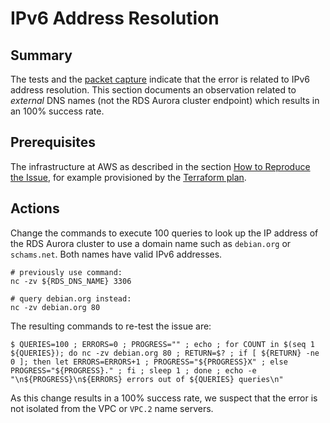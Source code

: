 # IPv6 Address Resolution

## Summary

The tests and the [packet capture](packet-capture.md) indicate that the error is related to IPv6 address resolution. This section documents an observation related to *external* DNS names (not the RDS Aurora cluster endpoint) which results in an 100% success rate.

## Prerequisites

The infrastructure at AWS as described in the section [How to Reproduce the Issue](how-to-reproduce-the-issue.md), for example provisioned by the [Terraform plan](terraform-plan.md).

## Actions

Change the commands to execute 100 queries to look up the IP address of the RDS Aurora cluster to use a domain name such as `debian.org` or `schams.net`. Both names have valid IPv6 addresses.

```console
# previously use command:
nc -zv ${RDS_DNS_NAME} 3306
```

```console
# query debian.org instead:
nc -zv debian.org 80
```

The resulting commands to re-test the issue are:

```console
$ QUERIES=100 ; ERRORS=0 ; PROGRESS="" ; echo ; for COUNT in $(seq 1 ${QUERIES}); do nc -zv debian.org 80 ; RETURN=$? ; if [ ${RETURN} -ne 0 ]; then let ERRORS=ERRORS+1 ; PROGRESS="${PROGRESS}X" ; else PROGRESS="${PROGRESS}." ; fi ; sleep 1 ; done ; echo -e "\n${PROGRESS}\n${ERRORS} errors out of ${QUERIES} queries\n"
```

As this change results in a 100% success rate, we suspect that the error is not isolated from the VPC or `VPC.2` name servers.
